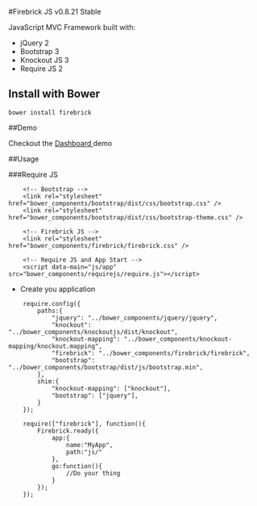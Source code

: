 #Firebrick JS v0.8.21 Stable

JavaScript MVC Framework built with:

* jQuery 2
* Bootstrap 3
* Knockout JS 3
* Require JS 2

## Install with Bower
```
bower install firebrick
```

##Demo

Checkout the [Dashboard ](http://demo.firebrickjs.com) demo

##Usage

###Require JS

```
	<!-- Bootstrap -->
	<link rel="stylesheet" href="bower_components/bootstrap/dist/css/bootstrap.css" />
	<link rel="stylesheet" href="bower_components/bootstrap/dist/css/bootstrap-theme.css" />
	
	<!-- Firebrick JS -->
	<link rel="stylesheet" href="bower_components/firebrick/firebrick.css" />

	<!-- Require JS and App Start -->
	<script data-main="js/app" src="bower_components/requirejs/require.js"></script>
```

* Create you application

```
	require.config({
		paths:{
			"jquery": "../bower_components/jquery/jquery",
			"knockout": "../bower_components/knockoutjs/dist/knockout",
			"knockout-mapping": "../bower_components/knockout-mapping/knockout.mapping",
			"firebrick": "../bower_components/firebrick/firebrick",
			"bootstrap": "../bower_components/bootstrap/dist/js/bootstrap.min",
		},
		shim:{
			"knockout-mapping": ["knockout"],
			"bootstrap": ["jquery"],
		}
	});

    require(["firebrick"], function(){
		Firebrick.ready({
			app:{
				name:"MyApp",
				path:"js/"
			},
			go:function(){
				//Do your thing
			}
		});
    });

```
